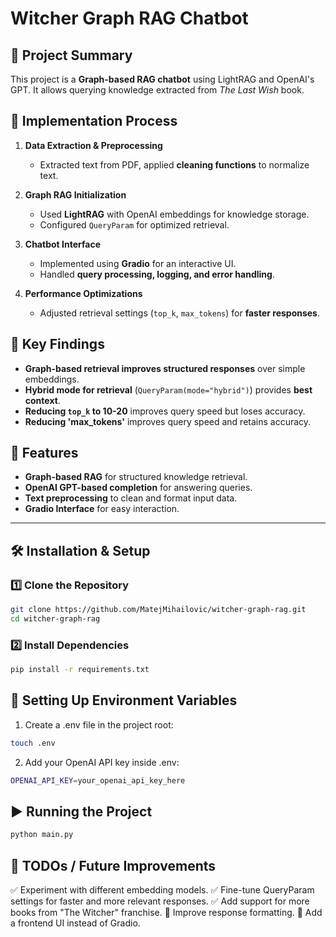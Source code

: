 # Witcher Graph RAG Chatbot

## 📌 Project Summary
This project is a **Graph-based RAG chatbot** using LightRAG and OpenAI's GPT. It allows querying knowledge extracted from *The Last Wish* book.

## 🚀 Implementation Process
1. **Data Extraction & Preprocessing**  
   - Extracted text from PDF, applied **cleaning functions** to normalize text.
   
2. **Graph RAG Initialization**  
   - Used **LightRAG** with OpenAI embeddings for knowledge storage.
   - Configured `QueryParam` for optimized retrieval.

3. **Chatbot Interface**  
   - Implemented using **Gradio** for an interactive UI.
   - Handled **query processing, logging, and error handling**.

4. **Performance Optimizations**  
   - Adjusted retrieval settings (`top_k`, `max_tokens`) for **faster responses**.

## 🧐 Key Findings
- **Graph-based retrieval improves structured responses** over simple embeddings.
- **Hybrid mode for retrieval** (`QueryParam(mode="hybrid")`) provides **best context**.
- **Reducing `top_k` to 10-20** improves query speed but loses accuracy.
- **Reducing 'max_tokens'** improves query speed and retains accuracy.

## 🚀 Features

- **Graph-based RAG** for structured knowledge retrieval.
- **OpenAI GPT-based completion** for answering queries.
- **Text preprocessing** to clean and format input data.
- **Gradio Interface** for easy interaction.

---

## 🛠️ **Installation & Setup**

### 1️⃣ **Clone the Repository**
```bash
git clone https://github.com/MatejMihailovic/witcher-graph-rag.git
cd witcher-graph-rag
```

### 2️⃣ **Install Dependencies**
```bash
pip install -r requirements.txt
```
## 🔑 Setting Up Environment Variables
1. Create a .env file in the project root:
```bash
touch .env
```
2. Add your OpenAI API key inside .env:
```bash
OPENAI_API_KEY=your_openai_api_key_here
```
## ▶️ Running the Project
```bash
python main.py
```

## 🎯 TODOs / Future Improvements
✅ Experiment with different embedding models.
✅ Fine-tune QueryParam settings for faster and more relevant responses.
✅ Add support for more books from "The Witcher" franchise.
🔲 Improve response formatting.
🔲 Add a frontend UI instead of Gradio.
